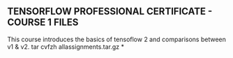 ## TENSORFLOW PROFESSIONAL CERTIFICATE - COURSE 1 FILES
This course introduces the basics of tensoflow 2 and comparisons between v1 & v2. 
tar cvfzh allassignments.tar.gz *

